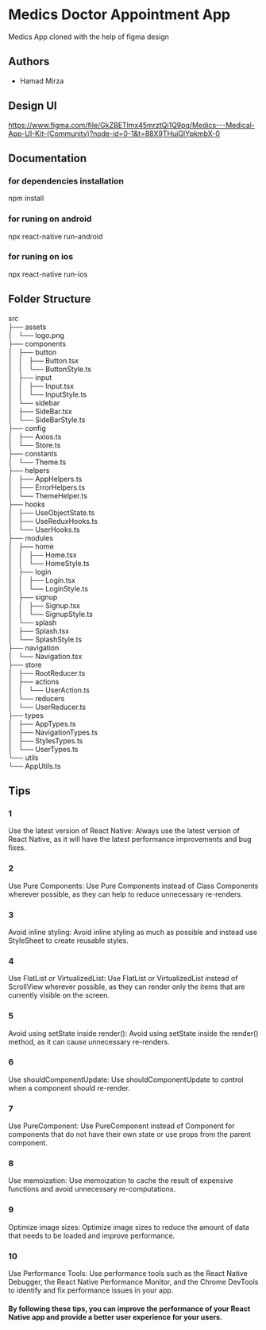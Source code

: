 
# Medics Doctor Appointment App

Medics App cloned with the help of figma design


## Authors

- Hamad Mirza


## Design UI

https://www.figma.com/file/GkZBETlmx45mrztQi1Q9pq/Medics---Medical-App-UI-Kit-(Community)?node-id=0-1&t=88X9THujGIYpkmbX-0

## Documentation
### for dependencies installation
npm install 

### for runing on android
npx react-native run-android

### for runing on ios 
npx react-native run-ios 


## Folder Structure
src  
├── assets  
│   └── logo.png  
├── components  
│   ├── button  
│   │   ├── Button.tsx  
│   │   └── ButtonStyle.ts  
│   ├── input  
│   │   ├── Input.tsx  
│   │   └── InputStyle.ts  
│   └── sidebar  
│       ├── SideBar.tsx  
│       └── SideBarStyle.ts  
├── config  
│   ├── Axios.ts  
│   └── Store.ts  
├── constants  
│   └── Theme.ts  
├── helpers  
│   ├── AppHelpers.ts  
│   ├── ErrorHelpers.ts  
│   └── ThemeHelper.ts  
├── hooks  
│   ├── UseObjectState.ts  
│   ├── UseReduxHooks.ts  
│   └── UserHooks.ts  
├── modules  
│   ├── home  
│   │   ├── Home.tsx  
│   │   └── HomeStyle.ts  
│   ├── login  
│   │   ├── Login.tsx  
│   │   └── LoginStyle.ts  
│   ├── signup  
│   │   ├── Signup.tsx  
│   │   └── SignupStyle.ts  
│   └── splash  
│       ├── Splash.tsx  
│       └── SplashStyle.ts  
├── navigation  
│   └── Navigation.tsx  
├── store  
│   ├── RootReducer.ts  
│   ├── actions  
│   │   └── UserAction.ts  
│   └── reducers  
│       └── UserReducer.ts  
├── types  
│   ├── AppTypes.ts  
│   ├── NavigationTypes.ts  
│   ├── StylesTypes.ts  
│   └── UserTypes.ts  
└── utils   
    └── AppUtils.ts  
## Tips
### 1
Use the latest version of React Native: Always use the latest version of React Native, as it will have the latest performance improvements and bug fixes.

### 2  
Use Pure Components: Use Pure Components instead of Class Components wherever possible, as they can help to reduce unnecessary re-renders.

### 3  
Avoid inline styling: Avoid inline styling as much as possible and instead use StyleSheet to create reusable styles.

### 4  
Use FlatList or VirtualizedList: Use FlatList or VirtualizedList instead of ScrollView wherever possible, as they can render only the items that are currently visible on the screen.

### 5  
Avoid using setState inside render(): Avoid using setState inside the render() method, as it can cause unnecessary re-renders.

### 6  
Use shouldComponentUpdate: Use shouldComponentUpdate to control when a component should re-render.

### 7  
Use PureComponent: Use PureComponent instead of Component for components that do not have their own state or use props from the parent component.

### 8  
Use memoization: Use memoization to cache the result of expensive functions and avoid unnecessary re-computations.

### 9  
Optimize image sizes: Optimize image sizes to reduce the amount of data that needs to be loaded and improve performance.

### 10  
Use Performance Tools: Use performance tools such as the React Native Debugger, the React Native Performance Monitor, and the Chrome DevTools to identify and fix performance issues in your app.

#### By following these tips, you can improve the performance of your React Native app and provide a better user experience for your users.